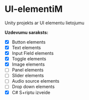 # UI-elementiM
Unity projekts ar UI elementu lietojumu

**Uzdevumu saraksts:**
- [x] Button elements 
- [x] Text elements
- [x] Input Field elements
- [x] Toggle elements
- [x] Image elements
- [ ] Panel elements
- [ ] Slider elements
- [ ] Audio source elements 
- [ ] Drop down elements
- [x] C# S+riptu izveide
